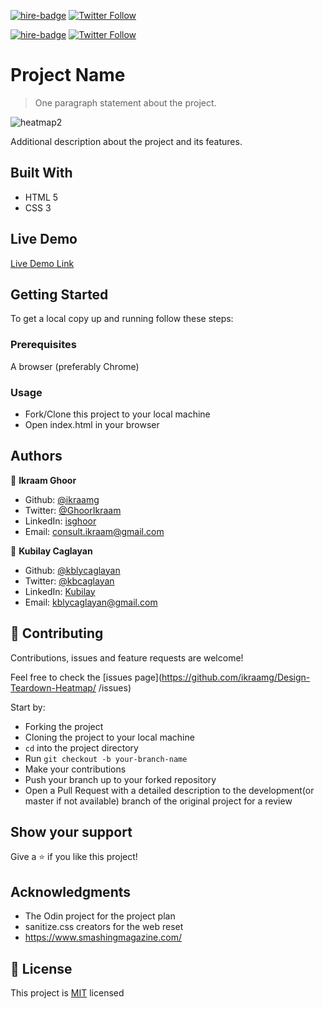 [![hire-badge](https://img.shields.io/badge/Consult%20/%20Hire%20Ikraam-Click%20to%20Contact-brightgreen)](mailto:consult.ikraam@gmail.com) [![Twitter Follow](https://img.shields.io/twitter/follow/GhoorIkraam?label=Follow%20Ikraam%20on%20Twitter&style=social)](https://twitter.com/GhoorIkraam)

[![hire-badge](https://img.shields.io/badge/Consult%20/%20Hire%20Kubilay-Click%20to%20Contact-brightgreen)](mailto:kblycaglayan@gmail.com) [![Twitter Follow](https://img.shields.io/twitter/follow/kbcaglayan?label=Follow%20Kubilay%20on%20Twitter&style=social)](https://twitter.com/kbcaglayan)

# Project Name

> One paragraph statement about the project.

![heatmap2](https://user-images.githubusercontent.com/60448833/75969915-ae68a400-5ee0-11ea-8d24-5ffc3c74dccc.gif)

Additional description about the project and its features.

## Built With

- HTML 5
- CSS 3

## Live Demo

[Live Demo Link]()

## Getting Started

To get a local copy up and running follow these steps:

### Prerequisites

A browser (preferably Chrome)

### Usage

- Fork/Clone this project to your local machine
- Open index.html in your browser

## Authors

👤 **Ikraam Ghoor**

- Github: [@ikraamg](https://github.com/ikraamg)
- Twitter: [@GhoorIkraam](https://twitter.com/GhoorIkraam)
- LinkedIn: [isghoor](https://linkedin.com/isghoor)
- Email: [consult.ikraam@gmail.com](mailto:consult.ikraam@gmail.com)

👤 **Kubilay Caglayan**

- Github: [@kblycaglayan](https://github.com/kblycaglayan)
- Twitter: [@kbcaglayan](https://twitter.com/kbcaglayan)
- LinkedIn: [Kubilay](https://www.linkedin.com/in/kubilaycaglayan/)
- Email: [kblycaglayan@gmail.com](mailto:kblycaglayan@gmail.com)

## 🤝 Contributing

Contributions, issues and feature requests are welcome!

Feel free to check the [issues page](https://github.com/ikraamg/Design-Teardown-Heatmap/
/issues)

Start by:

- Forking the project
- Cloning the project to your local machine
- `cd` into the project directory
- Run `git checkout -b your-branch-name`
- Make your contributions
- Push your branch up to your forked repository
- Open a Pull Request with a detailed description to the development(or master if not available) branch of the original project for a review

## Show your support

Give a ⭐️ if you like this project!

## Acknowledgments

- The Odin project for the project plan
- sanitize.css creators for the web reset
- https://www.smashingmagazine.com/

## 📝 License

This project is [MIT](LICENSE.md) licensed
